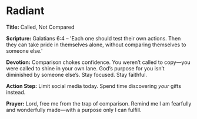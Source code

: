 # Radiant

**Title:** Called, Not Compared

**Scripture:** Galatians 6:4 – 'Each one should test their own actions. Then they can take pride in themselves alone, without comparing themselves to someone else.'

**Devotion:**
Comparison chokes confidence. You weren’t called to copy—you were called to shine in your own lane. God’s purpose for you isn’t diminished by someone else’s. Stay focused. Stay faithful.

**Action Step:** Limit social media today. Spend time discovering *your* gifts instead.

**Prayer:**
Lord, free me from the trap of comparison. Remind me I am fearfully and wonderfully made—with a purpose only I can fulfill.